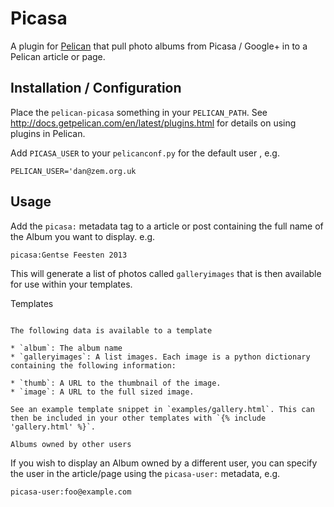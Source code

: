 Picasa
======

A plugin for [Pelican](http://blog.getpelican.com/) that pull photo albums from Picasa / Google+ in to a Pelican article or page.

Installation / Configuration
----------------------------

Place the `pelican-picasa` something in your `PELICAN_PATH`. See http://docs.getpelican.com/en/latest/plugins.html for details on using plugins in Pelican.

Add `PICASA_USER` to your `pelicanconf.py` for the default user , e.g.
```
PELICAN_USER='dan@zem.org.uk
```

Usage
-----

Add the `picasa:` metadata tag to a article or post containing the full name of the Album you want to display. e.g.
```
picasa:Gentse Feesten 2013
```

This will generate a list of photos called `galleryimages` that is then available for use within your templates.

Templates
~~~~~~~~~

The following data is available to a template

* `album`: The album name
* `galleryimages`: A list images. Each image is a python dictionary containing the following information:

* `thumb`: A URL to the thumbnail of the image.
* `image`: A URL to the full sized image.

See an example template snippet in `examples/gallery.html`. This can then be included in your other templates with `{% include 'gallery.html' %}`.

Albums owned by other users
~~~~~~~~~~~~~~~~~~~~~~~~~~~

If you wish to display an Album owned by a different user, you can specify the user in the article/page using the `picasa-user:` metadata, e.g.
```
picasa-user:foo@example.com
```


